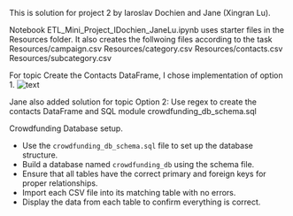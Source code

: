 This is solution for project 2 by Iaroslav Dochien and Jane (Xingran Lu).

Notebook ETL_Mini_Project_IDochien_JaneLu.ipynb uses starter files in the Resources folder.
It also creates the follwoing files according to the task
        Resources/campaign.csv
        Resources/category.csv
        Resources/contacts.csv
        Resources/subcategory.csv

For topic Create the Contacts DataFrame, I chose implementation of option 1.
![text](https://github.com/yslavcom-code/Crowdfunding_ETL/blob/main/ETL_Mini_Project_IDochien_JaneLu.ipynb)

Jane also added solution for topic Option 2: Use regex to create the contacts DataFrame and SQL module crowdfunding_db_schema.sql

Crowdfunding Database setup.
   - Use the `crowdfunding_db_schema.sql` file to set up the database structure.
   - Build a database named `crowdfunding_db` using the schema file.
   - Ensure that all tables have the correct primary and foreign keys for proper relationships.
   - Import each CSV file into its matching table with no errors.
   - Display the data from each table to confirm everything is correct.

